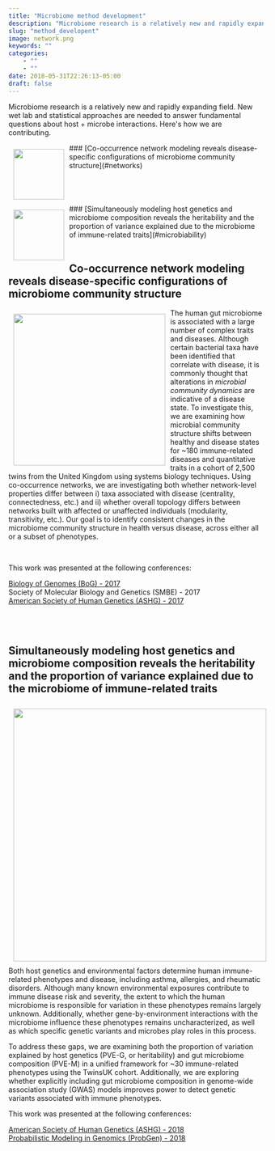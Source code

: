 ```yaml
---
title: "Microbiome method development"
description: "Microbiome research is a relatively new and rapidly expanding field. New wet lab and statistical approaches are needed to answer fundamental questions about host + microbe interactions. What methods are we working on in the lab?"
slug: "method_developent"
image: network.png
keywords: ""
categories: 
    - ""
    - ""
date: 2018-05-31T22:26:13-05:00
draft: false
---
```


Microbiome research is a relatively new and rapidly expanding field. 
New wet lab and statistical approaches are needed to answer fundamental questions about host + microbe interactions.
Here's how we are contributing.

<img style="margin: 10px; float: left" src="/img/research/network.png" width="100" height="100">  
### [Co-occurrence network modeling reveals disease-specific configurations of microbiome community structure](#networks)

<br clear="all">

<img style="margin: 10px; float: left" src="/img/research/qqplot_BMI_genetics_and_genetics_microbiome.png" width="100">  
### [Simultaneously modeling host genetics and microbiome composition reveals the heritability and the proportion of variance explained due to the microbiome of immune-related traits](#microbiability)

<br>
<br>

<a name = "networks"></a>

## <span class="align_left"><i class="fa fa-angle-double-left fa-1x"></i><b>Co-occurrence network modeling reveals disease-specific configurations of microbiome community structure</b><i class="fa fa-angle-double-right fa-1x"></i></span>

<img style="margin: 10px; float: left" src="/img/research/network.png" width="300" height="300">  

The human gut microbiome is associated with a large number of complex traits and diseases. 
Although certain bacterial taxa have been identified that correlate with disease, it is commonly thought that alterations in _microbial community dynamics_ are indicative of a disease state. 
To investigate this, we are examining how microbial community structure shifts between healthy and disease states for ~180 immune-related diseases and quantitative traits in a cohort of 2,500 twins from the United Kingdom using systems biology techniques. 
Using co-occurrence networks, we are investigating both whether network-level properties differ between i) taxa associated with disease (centrality, connectedness, etc.) and ii) whether overall topology differs between networks built with affected or unaffected individuals (modularity, transitivity, etc.). 
Our goal is to identify consistent changes in the microbiome community structure in health versus disease, across either all or a subset of phenotypes.

<br clear="all">

This work was presented at the following conferences:

<i class="fa fa-microphone"></i> [Biology of Genomes (BoG) - 2017](https://meetings.cshl.edu/meetings.aspx?meet=genome&year=17)  
<i class="fa fa-microphone"></i> Society of Molecular Biology and Genetics (SMBE) - 2017  
<i class="fa fa-microphone"></i> [American Society of Human Genetics (ASHG) - 2017](http://www.ashg.org/2017meeting/)  

<br>
<br>

<a name = "microbiability"></a>

## <span class="align_left"><i class="fa fa-angle-double-left fa-1x"></i><b>Simultaneously modeling host genetics and microbiome composition reveals the heritability and the proportion of variance explained due to the microbiome of immune-related traits</b><i class="fa fa-angle-double-right fa-1x"></i></span>

<img style="margin: 10px; float: left" src="/img/research/qqplot_BMI_genetics_and_genetics_microbiome.png" width="500">  

Both host genetics and environmental factors determine human immune-related phenotypes and disease, including asthma, allergies, and rheumatic disorders. 
Although many known environmental exposures contribute to immune disease risk and severity, the extent to which the human microbiome is responsible for variation in these phenotypes remains largely unknown. 
Additionally, whether gene-by-environment interactions with the microbiome influence these phenotypes remains uncharacterized, as well as which specific genetic variants and microbes play roles in this process. 

To address these gaps, we are examining both the proportion of variation explained by host genetics (PVE-G, or heritability) and gut microbiome composition (PVE-M) in a unified framework for ~30 immune-related phenotypes using the TwinsUK cohort.
Additionally, we are exploring whether explicitly including gut microbiome composition in genome-wide association study (GWAS) models improves power to detect genetic variants associated with immune phenotypes. 

This work was presented at the following conferences:

<i class="fa fa-microphone"></i> [American Society of Human Genetics (ASHG) - 2018](http://www.ashg.org/2018meeting/)  
<i class="fa fa-microphone"></i> [Probabilistic Modeling in Genomics (ProbGen) - 2018](http://meetings.cshl.edu/Probabilistic18)
